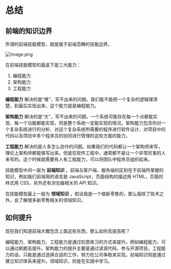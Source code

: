 # 总结

## 前端的知识边界

所谓的前端技能模型，就是属于前端范畴的技能边界。

![image.png](https://cdn.nlark.com/yuque/0/2020/png/103970/1586588505122-82374658-67b8-40b5-a677-f1f9a44d2bbc.png#align=left&display=inline&height=837&margin=%5Bobject%20Object%5D&name=image.png&originHeight=837&originWidth=1324&size=291816&status=done&style=none&width=1324)

在前端技能模型的最底下是三大能力：

1. 编程能力
1. 架构能力
1. 工程能力

**编程能力** 解决的是“难”，写不出来的问题。我们能不能把一个复杂的逻辑理清楚，到最后实现出来，这个能力就是编程能力。

**架构能力** 解决的是“大”，写不出来的问题。一个系统可能存在每一个点都能实现、每一个功能都能实现，但是整个系统一定能实现的情况。架构能力包含你对一个复杂系统进行的分析、对这个复杂系统所需要的程序进行软件设计、对项目中的代码以及项目中多个程序员的协同进行管理的这些方面的能力。

**工程能力** 解决的是人多怎么协作的问题。如果我们的代码都让一个架构师来写，理论上架构师都能够写出来。但是在软件工程中，通常都不是让一个非常厉害的人来写的。这个时候就需要有人有工程能力，可以将团队中程序员组织起来。

技能模型中间一层为 **前端知识** 。前端与客户端、服务端的区别在于前端所掌握的知识，例如我们前端用的语言是 JavaScript，页面结构的描述用 HTML，页面的样式用 CSS，另外还有浏览器相关的 API 知识。

在技能模型最上一层为 **领域知识** 。假设我是一个做新零售的，那么我除了技术之外，会了解很多新零售相关的领域知识。

## 如何提升

现在我们知道前端大概包含上面这些东西，那么如何去提高呢？

编程能力、架构能力、工程能力是通过刻意练习的方式来提升。例如编程能力，可以通过刷题去提升。架构能力的提升主要是通过读源代码，参与开源项目。工程能力的话，只能是通过选择合适的工作，努力在公司争取来实现。前端知识则是通过建立知识体系来提升。领域知识，则是在实践中学习。
